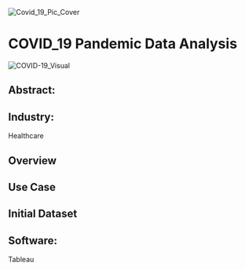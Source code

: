 ![Covid_19_Pic_Cover](https://user-images.githubusercontent.com/19572673/80872764-0d992980-8c82-11ea-839f-5c9a72d5dc37.png)

# COVID_19 Pandemic Data Analysis

![COVID-19_Visual](https://user-images.githubusercontent.com/19572673/80872718-beeb8f80-8c81-11ea-8777-454412dad45f.PNG)

## Abstract:



## Industry:
Healthcare

## Overview

## Use Case

## Initial Dataset

## Software:
Tableau
